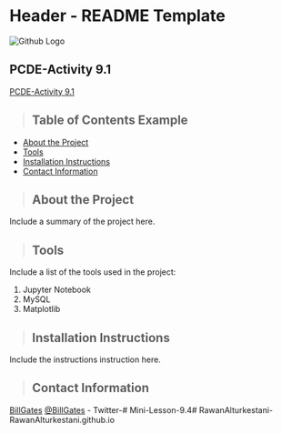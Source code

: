 # Header - README Template
![Github Logo](https://avatars.githubusercontent.com/u/583231?v=4 "Github logo - markdown")

## PCDE-Activity 9.1
<a href="https://rawanalturkestani.github.io/PCDE-Activity-9.1/"> PCDE-Activity 9.1 </a>
>## Table of Contents Example
* [About the Project](#about_the_project)
* [Tools](#tools)
* [Installation Instructions](#installation_instructions)
* [Contact Information](#contact)
  
<a class="anchor" id="about the project"></a>
>## About the Project
Include a summary of the project here.

<a class="anchor" id="tools"></a>
>## Tools
Include a list of the tools used in the project:
1. Jupyter Notebook
2. MySQL
3. Matplotlib

<a class="anchor" id="installation_instructions"></a> 
>## Installation Instructions
Include the instructions instruction here. 
<a class="anchor" id="contact"></a>
>## Contact Information
[BillGates](https://www.linkedin.com/in/williamhgates/detail/recent-activity/posts/)
[@BillGates](https://twitter.com/BillGates) - Twitter-# Mini-Lesson-9.4# RawanAlturkestani-RawanAlturkestani.github.io
